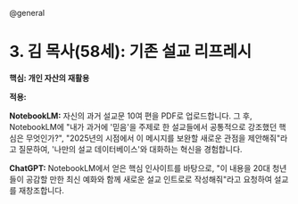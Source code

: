 @general

# 3. 김 목사(58세): 기존 설교 리프레시

**핵심: 개인 자산의 재활용**

**적용:**

**NotebookLM:**
자신의 과거 설교문 10여 편을 PDF로 업로드합니다. 그 후, NotebookLM에 "내가 과거에 '믿음'을 주제로 한 설교들에서 공통적으로 강조했던 핵심은 무엇인가?", "2025년의 시점에서 이 메시지를 보완할 새로운 관점을 제안해줘"라고 질문하여, '나만의 설교 데이터베이스'와 대화하는 혁신을 경험합니다.

**ChatGPT:**
NotebookLM에서 얻은 핵심 인사이트를 바탕으로, "이 내용을 20대 청년들이 공감할 만한 최신 예화와 함께 새로운 설교 인트로로 작성해줘"라고 요청하여 설교를 재창조합니다.
